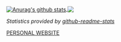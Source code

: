 <a href="https://github.com/layaxx">
  <img align="center" src="https://github-readme-stats.anuraghazra1.vercel.app/api?username=layaxx&show_icons=true&include_all_commits=true&hide=stars&theme=radical" alt="Anurag's github stats" />
</a>
<a href="https://github.com/layaxx">
  <img align="center" src="https://github-readme-stats.vercel.app/api/top-langs/?username=layaxx&layout=compact&theme=radical" />
</a>

*Statistics provided by [github-readme-stats](https://github.com/anuraghazra/github-readme-stats)*


[PERSONAL WEBSITE](https://y-lang.eu)

